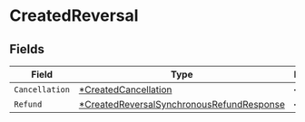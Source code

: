 # CreatedReversal


## Fields

| Field                                                                                                        | Type                                                                                                         | Required                                                                                                     | Description                                                                                                  |
| ------------------------------------------------------------------------------------------------------------ | ------------------------------------------------------------------------------------------------------------ | ------------------------------------------------------------------------------------------------------------ | ------------------------------------------------------------------------------------------------------------ |
| `Cancellation`                                                                                               | [*CreatedCancellation](../../models/shared/createdcancellation.md)                                           | :heavy_minus_sign:                                                                                           | N/A                                                                                                          |
| `Refund`                                                                                                     | [*CreatedReversalSynchronousRefundResponse](../../models/shared/createdreversalsynchronousrefundresponse.md) | :heavy_minus_sign:                                                                                           | N/A                                                                                                          |